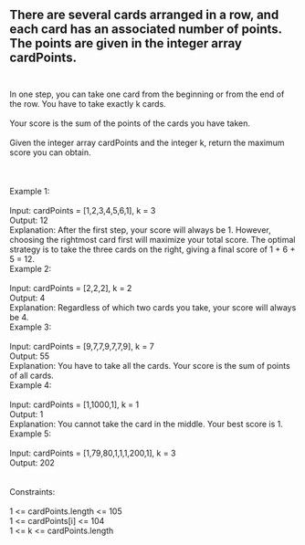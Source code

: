 ## There are several cards arranged in a row, and each card has an associated number of points. The points are given in the integer array cardPoints. <br> <br> 
In one step, you can take one card from the beginning or from the end of the row. You have to take exactly k cards. <br> <br> 
Your score is the sum of the points of the cards you have taken. <br> <br> 
Given the integer array cardPoints and the integer k, return the maximum score you can obtain. <br> <br> <br> <br> 
Example 1: <br> <br> 
Input: cardPoints = [1,2,3,4,5,6,1], k = 3 <br> 
Output: 12 <br> 
Explanation: After the first step, your score will always be 1. However, choosing the rightmost card first will maximize your total score. The optimal strategy is to take the three cards on the right, giving a final score of 1 + 6 + 5 = 12. <br> 
Example 2: <br> <br> 
Input: cardPoints = [2,2,2], k = 2 <br> 
Output: 4 <br> 
Explanation: Regardless of which two cards you take, your score will always be 4. <br> 
Example 3: <br> <br> 
Input: cardPoints = [9,7,7,9,7,7,9], k = 7 <br> 
Output: 55 <br> 
Explanation: You have to take all the cards. Your score is the sum of points of all cards. <br> 
Example 4: <br> <br> 
Input: cardPoints = [1,1000,1], k = 1 <br> 
Output: 1 <br> 
Explanation: You cannot take the card in the middle. Your best score is 1. <br> 
Example 5: <br> <br> 
Input: cardPoints = [1,79,80,1,1,1,200,1], k = 3 <br> 
Output: 202 <br> <br> <br> 
Constraints: <br> <br> 
1 <= cardPoints.length <= 105 <br> 
1 <= cardPoints[i] <= 104 <br> 
1 <= k <= cardPoints.length <br> 
